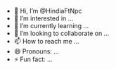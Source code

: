- 👋 Hi, I’m @HindiaFtNpc
- 👀 I’m interested in ...
- 🌱 I’m currently learning ...
- 💞️ I’m looking to collaborate on ...
- 📫 How to reach me ...
- 😄 Pronouns: ...
- ⚡ Fun fact: ...

<!---
HindiaFtNpc/HindiaFtNpc is a ✨ special ✨ repository because its `README.md` (this file) appears on your GitHub profile.
You can click the Preview link to take a look at your changes.
--->
